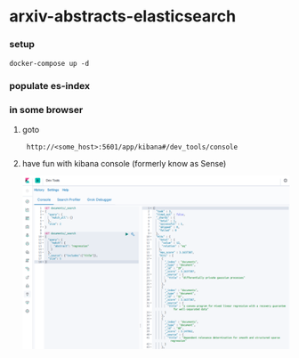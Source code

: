 # arxiv-abstracts-elasticsearch

### setup
    docker-compose up -d
    
### populate es-index


### in some browser
1. goto

        http://<some_host>:5601/app/kibana#/dev_tools/console 

2. have fun with kibana console (formerly know as Sense)
    
    ![sample](images/sample_kibana_console.png)